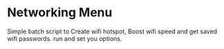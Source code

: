 # Networking Menu
Simple batch script to 
Create wifi hotspot, Boost wifi speed and get saved wifi passwords.
run and set you options.
